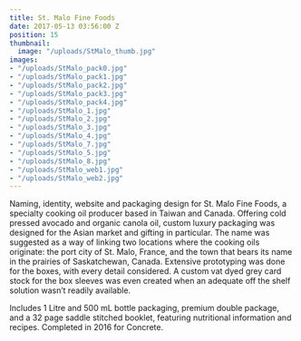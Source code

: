 ```yaml
---
title: St. Malo Fine Foods
date: 2017-05-13 03:56:00 Z
position: 15
thumbnail:
  image: "/uploads/StMalo_thumb.jpg"
images:
- "/uploads/StMalo_pack0.jpg"
- "/uploads/StMalo_pack1.jpg"
- "/uploads/StMalo_pack2.jpg"
- "/uploads/StMalo_pack3.jpg"
- "/uploads/StMalo_pack4.jpg"
- "/uploads/StMalo_1.jpg"
- "/uploads/StMalo_2.jpg"
- "/uploads/StMalo_3.jpg"
- "/uploads/StMalo_4.jpg"
- "/uploads/StMalo_7.jpg"
- "/uploads/StMalo_5.jpg"
- "/uploads/StMalo_8.jpg"
- "/uploads/StMalo_web1.jpg"
- "/uploads/StMalo_web2.jpg"
---
```


Naming, identity, website and packaging design for St. Malo Fine Foods, a specialty cooking oil producer based in Taiwan and Canada. Offering cold pressed avocado and organic canola oil, custom luxury packaging was designed for the Asian market and gifting in particular. The name was suggested as a way of linking two locations where the cooking oils originate: the port city of St. Malo, France, and the town that bears its name in the prairies of Saskatchewan, Canada. Extensive prototyping was done for the boxes, with every detail considered. A custom vat dyed grey card stock for the box sleeves was even created when an adequate off the shelf solution wasn’t readily available. 

Includes 1 Litre and 500 mL bottle packaging, premium double package, and a 32 page saddle stitched booklet, featuring nutritional information and recipes. Completed in 2016 for Concrete.
